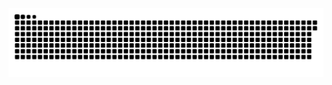 <picture>
  <source media="(prefers-color-scheme: dark)" srcset="https://raw.githubusercontent.com/MarineHakobyan/MarineHakobyan/e0d1f16afdcd0e2ea5601af2d20bfa1bf024149b/github-contribution-grid-snake-dark.svg" />
  <source media="(prefers-color-scheme: light)" srcset="https://raw.githubusercontent.com/MarineHakobyan/MarineHakobyan/e0d1f16afdcd0e2ea5601af2d20bfa1bf024149b/github-contribution-grid-snake.svg" />
  <img alt="github-snake" src="https://raw.githubusercontent.com/MarineHakobyan/MarineHakobyan/e0d1f16afdcd0e2ea5601af2d20bfa1bf024149b/github-contribution-grid-snake-dark.svg" />
</picture>
